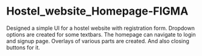 # Hostel_website_Homepage-FIGMA
Designed a simple UI for a hostel website with registration form. Dropdown options are created for some textbars. The homepage can navigate to login and signup page. Overlays of various parts are created. And also closing buttons for it.
